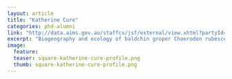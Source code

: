 ```yaml
---
layout: article
title: "Katherine Cure"
categories: phd-alumni
link: "http://data.aims.gov.au/staffcv/jsf/external/view.xhtml?partyId=900006082"
excerpt: "Biogeography and ecology of baldchin groper Choerodon rubescens in a changing climate (2016)"
image:
  feature: 
  teaser: square-katherine-cure-profile.png
  thumb: square-katherine-cure-profile.png
---
```

